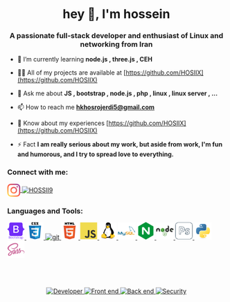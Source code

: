 <h1 align="center">hey 👋, I'm hossein</h1>
<h3 align="center">A passionate full-stack developer and enthusiast of Linux and networking from Iran</h3>

- 🌱 I’m currently learning **node.js , three.js , CEH**

- 👨‍💻 All of my projects are available at [https://github.com/HOSIIX](https://github.com/HOSIIX)

- 💬 Ask me about **JS , bootstrap , node.js , php , linux , linux server , ...**

- 📫 How to reach me **hkhosrojerdi5@gmail.com**

- 📄 Know about my experiences [https://github.com/HOSIIX](https://github.com/HOSIIX)

- ⚡ Fact **I am really serious about my work, but aside from work, I'm fun and humorous, and I try to spread love to everything.**

<h3 align="left">Connect with me:</h3>
<p align="left">
<a href="https://instagram.com/dead.duck.dark" target="blank">
  <img align="center" src="https://github.com/CLorant/readme-social-icons/blob/main/large/colored/instagram.svg" alt="HOSSII9" height="30" width="30" />
</a>
<a href="https://t.me/HOSSII9" target="blank">
  <img align="center" src="https://raw.githubusercontent.com/rahuldkjain/github-profile-readme-generator/master/src/images/icons/Social/telegram.svg" alt="HOSSII9" height="30" width="30" />
</a>
</p>

<h3 align="left">Languages and Tools:</h3>
<p align="left"> <a href="https://getbootstrap.com" target="_blank" rel="noreferrer"> <img src="https://raw.githubusercontent.com/devicons/devicon/master/icons/bootstrap/bootstrap-plain-wordmark.svg" alt="bootstrap" width="40" height="40"/> </a> <a href="https://www.w3schools.com/css/" target="_blank" rel="noreferrer"> <img src="https://raw.githubusercontent.com/devicons/devicon/master/icons/css3/css3-original-wordmark.svg" alt="css3" width="40" height="40"/> </a> <a href="https://git-scm.com/" target="_blank" rel="noreferrer"> <img src="https://www.vectorlogo.zone/logos/git-scm/git-scm-icon.svg" alt="git" width="40" height="40"/> </a> <a href="https://www.w3.org/html/" target="_blank" rel="noreferrer"> <img src="https://raw.githubusercontent.com/devicons/devicon/master/icons/html5/html5-original-wordmark.svg" alt="html5" width="40" height="40"/> </a> <a href="https://developer.mozilla.org/en-US/docs/Web/JavaScript" target="_blank" rel="noreferrer"> <img src="https://raw.githubusercontent.com/devicons/devicon/master/icons/javascript/javascript-original.svg" alt="javascript" width="40" height="40"/> </a> <a href="https://www.linux.org/" target="_blank" rel="noreferrer"> <img src="https://raw.githubusercontent.com/devicons/devicon/master/icons/linux/linux-original.svg" alt="linux" width="40" height="40"/> </a> <a href="https://www.mysql.com/" target="_blank" rel="noreferrer"> <img src="https://raw.githubusercontent.com/devicons/devicon/master/icons/mysql/mysql-original-wordmark.svg" alt="mysql" width="40" height="40"/> </a> <a href="https://www.nginx.com" target="_blank" rel="noreferrer"> <img src="https://raw.githubusercontent.com/devicons/devicon/master/icons/nginx/nginx-original.svg" alt="nginx" width="40" height="40"/> </a> <a href="https://nodejs.org" target="_blank" rel="noreferrer"> <img src="https://raw.githubusercontent.com/devicons/devicon/master/icons/nodejs/nodejs-original-wordmark.svg" alt="nodejs" width="40" height="40"/> </a> <a href="https://www.photoshop.com/en" target="_blank" rel="noreferrer"> <img src="https://raw.githubusercontent.com/devicons/devicon/master/icons/photoshop/photoshop-line.svg" alt="photoshop" width="40" height="40"/> </a> <a href="https://www.python.org" target="_blank" rel="noreferrer"> <img src="https://raw.githubusercontent.com/devicons/devicon/master/icons/python/python-original.svg" alt="python" width="40" height="40"/> </a> <a href="https://sass-lang.com" target="_blank" rel="noreferrer"> <img src="https://raw.githubusercontent.com/devicons/devicon/master/icons/sass/sass-original.svg" alt="sass" width="40" height="40"/> </a> </p>

<br />
<br />
<br />


<div align="center">
<a href="https://github.com/HOSIIX">
  <img src="https://img.shields.io/badge/Developer-6C7C4F?style=flat" alt="Developer">
</a>
<a href="https://github.com/HOSIIX">
  <img src="https://img.shields.io/badge/Front%20end-0077B5?style=flat" alt="Front end">
</a>
<a href="https://github.com/HOSIIX">
  <img src="https://img.shields.io/badge/Back%20end-800080?style=flat" alt="Back end">
</a>
<a href="https://github.com/HOSIIX">
  <img src="https://img.shields.io/badge/Security-FF7F00?style=flat" alt="Security">
</a></div>
